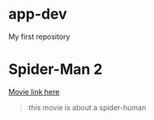 # app-dev
My first repository

# **Spider-Man 2**
[Movie link here](https://www.youtube.com/watch?v=r2aQAzHHChU&pp=ygULc3BpZGVybWFuIDI%3D)
> this movie is about a spider-human
